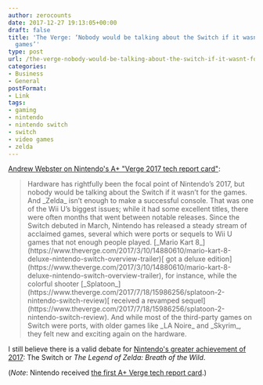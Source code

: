 ```yaml
---
author: zerocounts
date: 2017-12-27 19:13:05+00:00
draft: false
title: 'The Verge: ‘Nobody would be talking about the Switch if it wasn’t for the
  games’'
type: post
url: /the-verge-nobody-would-be-talking-about-the-switch-if-it-wasnt-for-the-games/
categories:
- Business
- General
postFormat:
- Link
tags:
- gaming
- nintendo
- nintendo switch
- switch
- video games
- zelda
---
```


[Andrew Webster on Nintendo's A+ "Verge 2017 tech report card"](https://www.theverge.com/2017/12/27/16812488/2017-tech-recap-nintendo-switch-zelda-mario-odyssey):


<blockquote>Hardware has rightfully been the focal point of Nintendo’s 2017, but nobody would be talking about the Switch if it wasn’t for the games. And _Zelda_ isn’t enough to make a successful console. That was one of the Wii U’s biggest issues; while it had some excellent titles, there were often months that went between notable releases. Since the Switch debuted in March, Nintendo has released a steady stream of acclaimed games, several which were ports or sequels to Wii U games that not enough people played. [_Mario Kart 8_](https://www.theverge.com/2017/3/10/14880610/mario-kart-8-deluxe-nintendo-switch-overview-trailer)[ got a deluxe edition](https://www.theverge.com/2017/3/10/14880610/mario-kart-8-deluxe-nintendo-switch-overview-trailer), for instance, while the colorful shooter [_Splatoon_](https://www.theverge.com/2017/7/18/15986256/splatoon-2-nintendo-switch-review)[ received a revamped sequel](https://www.theverge.com/2017/7/18/15986256/splatoon-2-nintendo-switch-review). And while most of the third-party games on Switch were ports, with older games like _LA Noire_ and _Skyrim_, they felt new and exciting again on the hardware.

</blockquote>

I still believe there is a valid debate for [Nintendo's greater achievement of 2017](https://twitter.com/_kylestarr/status/934552803938205696): The Switch or _The Legend of Zelda: Breath of the Wild_.

(_Note_: Nintendo received [the first A+ Verge tech report card](https://twitter.com/nattgarun/status/946020331810164736).)
